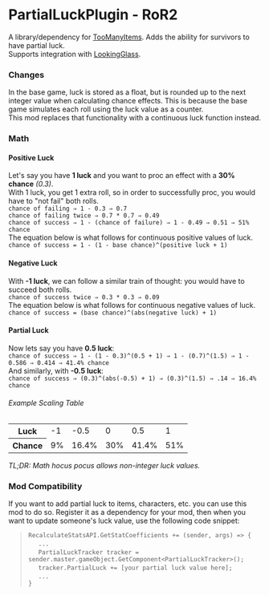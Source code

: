 # PartialLuckPlugin - RoR2
A library/dependency for [TooManyItems](https://thunderstore.io/package/shirograhm/TooManyItems/). Adds the ability for survivors to have partial luck.  
Supports integration with [LookingGlass](https://thunderstore.io/package/DropPod/LookingGlass/).  

### Changes
In the base game, luck is stored as a float, but is rounded up to the next integer value when calculating chance effects. This is because the base game simulates each roll using the luck value as a counter.  
This mod replaces that functionality with a continuous luck function instead.  

### Math
#### Positive Luck
Let's say you have **1 luck** and you want to proc an effect with a **30% chance** *(0.3)*.  
With 1 luck, you get 1 extra roll, so in order to successfully proc, you would have to "not fail" both rolls.  
`chance of failing ⇒ 1 - 0.3 ⇒ 0.7`  
`chance of failing twice ⇒ 0.7 * 0.7 ⇒ 0.49`  
`chance of success ⇒ 1 - (chance of failure) ⇒ 1 - 0.49 ⇒ 0.51 ⇒ 51% chance`  
The equation below is what follows for continuous positive values of luck.  
`chance of success = 1 - (1 - base chance)^(positive luck + 1)`  
#### Negative Luck
With **-1 luck**, we can follow a similar train of thought: you would have to succeed both rolls.  
`chance of success twice ⇒ 0.3 * 0.3 ⇒ 0.09`  
The equation below is what follows for continuous negative values of luck.  
`chance of success = (base chance)^(abs(negative luck) + 1)`  
#### Partial Luck
Now lets say you have **0.5 luck**:  
`chance of success ⇒ 1 - (1 - 0.3)^(0.5 + 1) ⇒ 1 - (0.7)^(1.5) ⇒ 1 - 0.586 ⇒ 0.414 ⇒ 41.4% chance`  
And similarly, with **-0.5 luck**:  
`chance of success ⇒ (0.3)^(abs(-0.5) + 1) ⇒ (0.3)^(1.5) ⇒ .14 ⇒ 16.4% chance`  
###### Example Scaling Table
<table>
  <tr>
    <th>Luck</th>
    <td>-1</th>
    <td>-0.5</th>
    <td>0</th>
    <td>0.5</th>
    <td>1</th>
  </tr>
  <tr>
    <th>Chance</td>
    <td>9%</td>
    <td>16.4%</td>
    <td>30%</td>
    <td>41.4%</td>
    <td>51%</td>
  </tr>
</table>

*TL;DR: Math hocus pocus allows non-integer luck values.*  

### Mod Compatibility
If you want to add partial luck to items, characters, etc. you can use this mod to do so. Register it as a dependency for your mod, then when you want to update someone's luck value, use the following code snippet:  
>`RecalculateStatsAPI.GetStatCoefficients += (sender, args) => {`  
>&nbsp;&nbsp;&nbsp;&nbsp;&nbsp;`...`  
>&nbsp;&nbsp;&nbsp;&nbsp;&nbsp;`PartialLuckTracker tracker = sender.master.gameObject.GetComponent<PartialLuckTracker>();`  
>&nbsp;&nbsp;&nbsp;&nbsp;&nbsp;`tracker.PartialLuck += [your partial luck value here];`  
>&nbsp;&nbsp;&nbsp;&nbsp;&nbsp;`...`  
>`}`  
